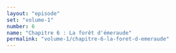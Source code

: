 ```yaml
---
layout: "episode"
set: "volume-1"
number: 6
name: "Chapitre 6 : La forêt d'émeraude"
permalink: "volume-1/chapitre-6-la-foret-d-emeraude"
---
```

